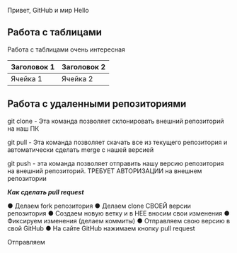 Привет, GitHub и мир
Hello

## Работа с таблицами
Работа с таблицами очень интересная
 
|Заголовок 1| Заголовок 2 |
|-----------|-------------|
|Ячейка 1   | Ячейка 2    |

## Работа с удаленными репозиториями

git clone - Эта команда позволяет склонировать внешний репозиторий на наш ПК 

git pull - Эта команда позволяет скачать все из текущего репозитория и автоматически
сделать merge с нашей версией 

git push - эта команда позволяет отправить нашу версию репозитория на внешний
репозиторий. ТРЕБУЕТ АВТОРИЗАЦИИ на внешнем репозитории 

_**Как сделать pull request**_

● Делаем fork репозитория
● Делаем clone СВОЕЙ версии репозитория
● Создаем новую ветку и в НЕЕ вносим свои изменения
● Фиксируем изменения (делаем коммиты)
● Отправляем свою версию в свой GitHub
● На сайте GitHub нажимаем кнопку pull request


Отправляем

